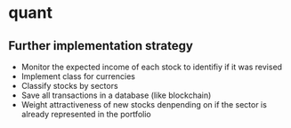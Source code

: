 # quant


## Further implementation strategy

- Monitor the expected income of each stock to identifiy if it was revised
- Implement class for currencies
- Classify stocks by sectors
- Save all transactions in a database (like blockchain)
- Weight attractiveness of new stocks denpending on if the sector is already represented in the portfolio   
